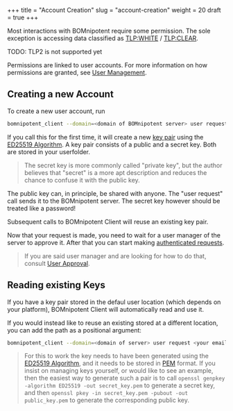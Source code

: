 +++
title = "Account Creation"
slug = "account-creation"
weight = 20
draft = true
+++

Most interactions with BOMnipotent require some permission. The sole exception is accessing data classified as [TLP:WHITE](https://www.first.org/tlp/v1/) / [TLP:CLEAR](https://www.first.org/tlp/).

TODO: TLP2 is not supported yet

Permissions are linked to user accounts. For more information on how permissions are granted, see [User Management](/client/system-manager/user-management).

## Creating a new Account

To create a new user account, run
```bash
bomnipotent_client --domain=<domain of BOMnipotent server> user request <your email address>
```

If you call this for the first time, it will create a new [key pair](https://en.wikipedia.org/wiki/Public-key_cryptography) using the [ED25519 Algorithm](https://en.wikipedia.org/wiki/EdDSA#Ed25519). A key pair consists of a public and a secret key. Both are stored in your userfolder.

> The secret key is more commonly called "private key", but the author believes that "secret" is a more apt description and reduces the chance to confuse it with the public key.

The public key can, in principle, be shared with anyone. The "user request" call sends it to the BOMnipotent server. The secret key however should be treated like a password!

Subsequent calls to BOMnipotent Client will reuse an existing key pair.

Now that your request is made, you need to wait for a user manager of the server to approve it. After that you can start making [authenticated requests](/client/basics/authenticating/).

> If you are said user manager and are looking for how to do that, consult [User Approval](/client/system-manager/user-management/user-approval/).

## Reading existing Keys

If you have a key pair stored in the defaul user location (which depends on your platform), BOMnipotent Client will automatically read and use it.

If you would instead like to reuse an existing stored at a different location, you can add the path as a positional argument:
```bash
bomnipotent_client --domain=<domain of server> user request <your email address> <path to your public key>
```

> For this to work the key needs to have been generated using the [ED25519 Algorithm](https://en.wikipedia.org/wiki/EdDSA#Ed25519), and it needs to be stored in [PEM](https://en.wikipedia.org/wiki/Privacy-Enhanced_Mail) format. If you insist on managing keys yourself, or would like to see an example, then the easiest way to generate such a pair is to call `openssl genpkey -algorithm ED25519 -out secret_key.pem` to generate a secret key, and then `openssl pkey -in secret_key.pem -pubout -out public_key.pem` to generate the corresponding public key.
